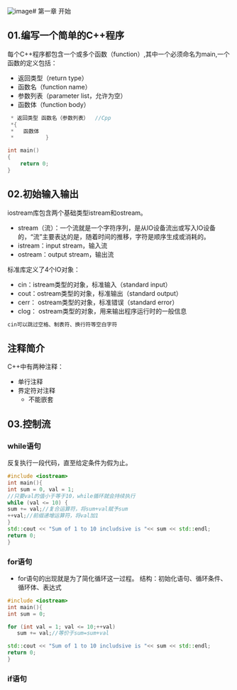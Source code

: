 ![image](https://github.com/pup2y/Cpp-primer-Fifth/assets/64685353/18da29b5-8294-4567-8894-94a91aa026e0)# 第一章 开始
## 01.编写一个简单的C++程序
每个C++程序都包含一个或多个函数（function）,其中一个必须命名为main,一个函数的定义包括：   
  * 返回类型（return type）   
  * 函数名（function name）  
  * 参数列表（parameter list，允许为空）   
  * 函数体（function body）  
```cpp
 * 返回类型 函数名（参数列表）  //Cpp
 *{
 *   函数体
 *          }

int main() 
{
	return 0; 
}
```

## 02.初始输入输出
iostream库包含两个基础类型istream和ostream。
 * stream（流）：一个流就是一个字符序列，是从IO设备流出或写入IO设备的，“流”主要表达的是，随着时间的推移，字符是顺序生成或消耗的。  
 * istream：input stream，输入流
 * ostream：output stream，输出流

标准库定义了4个IO对象：  
 * cin：istream类型的对象，标准输入（standard input）
 * cout：ostream类型的对象，标准输出（standard output）
 * cerr： ostream类型的对象，标准错误（standard error）
 * clog： ostream类型的对象，用来输出程序运行时的一般信息

```diff
cin可以跳过空格、制表符、换行符等空白字符
```

## 注释简介
C++中有两种注释：    
 * 单行注释  
 * 界定符对注释  
   - 不能嵌套

## 03.控制流
### while语句
反复执行一段代码，直至给定条件为假为止。
```cpp
#include <iostream>
int main(){
int sum = 0, val = 1;
//只要val的值小于等于10，while循环就会持续执行
while (val <= 10) {
sum += val;//复合运算符，将sum+val赋予sum
++val;//前缀递增运算符，将val加1
}
std::cout << "Sum of 1 to 10 includsive is "<< sum << std::endl;
return 0;
}
```
### for语句
 * for语句的出现就是为了简化循环这一过程。
  	结构：初始化语句、循环条件、循环体、表达式
 ```cpp
#include <iostream>
int main(){
int sum = 0;

for (int val = 1; val <= 10;++val) 
	sum += val;//等价于sum=sum+val

std::cout << "Sum of 1 to 10 includsive is "<< sum << std::endl;
return 0;
}
 ```
### if语句









